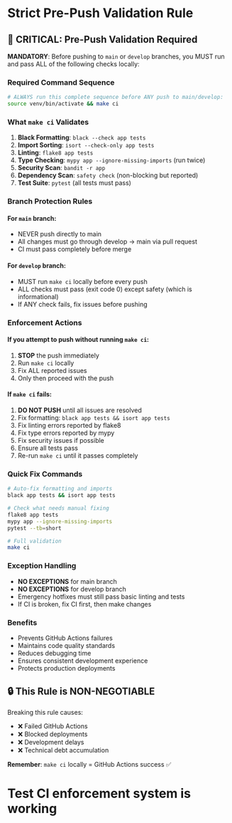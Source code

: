 # Strict Pre-Push Validation Rule

## 🚨 CRITICAL: Pre-Push Validation Required

**MANDATORY**: Before pushing to `main` or `develop` branches, you MUST run and pass ALL of the following checks locally:

### Required Command Sequence
```bash
# ALWAYS run this complete sequence before ANY push to main/develop:
source venv/bin/activate && make ci
```

### What `make ci` Validates
1. **Black Formatting**: `black --check app tests`
2. **Import Sorting**: `isort --check-only app tests` 
3. **Linting**: `flake8 app tests`
4. **Type Checking**: `mypy app --ignore-missing-imports` (run twice)
5. **Security Scan**: `bandit -r app` 
6. **Dependency Scan**: `safety check` (non-blocking but reported)
7. **Test Suite**: `pytest` (all tests must pass)

### Branch Protection Rules

#### For `main` branch:
- NEVER push directly to main
- All changes must go through develop → main via pull request
- CI must pass completely before merge

#### For `develop` branch:
- MUST run `make ci` locally before every push
- ALL checks must pass (exit code 0) except safety (which is informational)
- If ANY check fails, fix issues before pushing

### Enforcement Actions

#### If you attempt to push without running `make ci`:
1. **STOP** the push immediately
2. Run `make ci` locally
3. Fix ALL reported issues
4. Only then proceed with the push

#### If `make ci` fails:
1. **DO NOT PUSH** until all issues are resolved
2. Fix formatting: `black app tests && isort app tests`
3. Fix linting errors reported by flake8
4. Fix type errors reported by mypy
5. Fix security issues if possible
6. Ensure all tests pass
7. Re-run `make ci` until it passes completely

### Quick Fix Commands

```bash
# Auto-fix formatting and imports
black app tests && isort app tests

# Check what needs manual fixing
flake8 app tests
mypy app --ignore-missing-imports
pytest --tb=short

# Full validation
make ci
```

### Exception Handling
- **NO EXCEPTIONS** for main branch
- **NO EXCEPTIONS** for develop branch
- Emergency hotfixes must still pass basic linting and tests
- If CI is broken, fix CI first, then make changes

### Benefits
- Prevents GitHub Actions failures
- Maintains code quality standards
- Reduces debugging time
- Ensures consistent development experience
- Protects production deployments

## 🔒 This Rule is NON-NEGOTIABLE

Breaking this rule causes:
- ❌ Failed GitHub Actions
- ❌ Blocked deployments  
- ❌ Development delays
- ❌ Technical debt accumulation

**Remember**: `make ci` locally = GitHub Actions success ✅
# Test CI enforcement system is working

